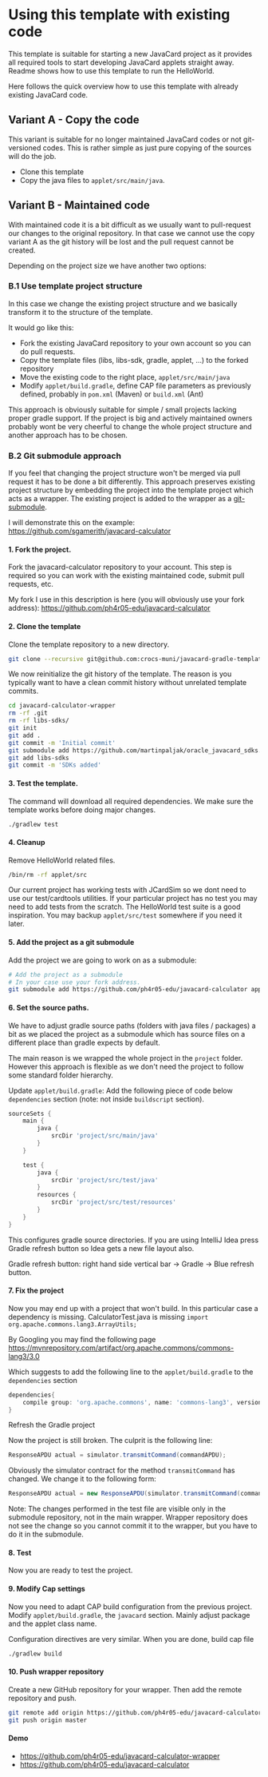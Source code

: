 # Using this template with existing code

This template is suitable for starting a new JavaCard project as it provides all 
required tools to start developing JavaCard applets straight away.
Readme shows how to use this template to run the HelloWorld.

Here follows the quick overview how to use this template with already existing 
JavaCard code.

## Variant A - Copy the code

This variant is suitable for no longer maintained JavaCard codes or not 
git-versioned codes. This is rather simple as just pure copying of the sources will
do the job. 

- Clone this template
- Copy the java files to `applet/src/main/java`.

## Variant B - Maintained code

With maintained code it is a bit difficult as we usually want to 
pull-request our changes to the original repository. In that case we cannot use
the copy variant A as the git history will be lost and the pull request cannot be created. 
  
Depending on the project size we have another two options:

### B.1 Use template project structure

In this case we change the existing project structure and we 
basically transform it to the structure of the template. 

It would go like this:

- Fork the existing JavaCard repository to your own account so you can do pull requests.
- Copy the template files (libs, libs-sdk, gradle, applet, ...) to the forked repository
- Move the existing code to the right place, `applet/src/main/java`
- Modify `applet/build.gradle`, define CAP file parameters as previously defined, probably in `pom.xml` (Maven) or `build.xml` (Ant)


This approach is obviously suitable for simple / small projects lacking proper gradle support. 
If the project is big and actively maintained owners probably wont be very cheerful to change the whole project structure
and another approach has to be chosen.


### B.2 Git submodule approach

If you feel that changing the project structure won't be merged via pull request it has to be done a bit differently.
This approach preserves existing project structure by embedding the project into the template project
which acts as a wrapper. The existing project is added to the wrapper as a [git-submodule].

I will demonstrate this on the example:
https://github.com/sgamerith/javacard-calculator

#### 1. Fork the project.
Fork the javacard-calculator repository to your account. 
This step is required so you can work with the existing maintained code, 
submit pull requests, etc.

My fork I use in this description is here (you will obviously use your fork address):
https://github.com/ph4r05-edu/javacard-calculator

#### 2. Clone the template 
Clone the template repository to a new directory.

```bash
git clone --recursive git@github.com:crocs-muni/javacard-gradle-template-edu.git javacard-calculator-wrapper
```

We now reinitialize the git history of the template. The reason is
you typically want to have a clean commit history without unrelated template commits.

```bash
cd javacard-calculator-wrapper
rm -rf .git
rm -rf libs-sdks/
git init
git add .
git commit -m 'Initial commit'
git submodule add https://github.com/martinpaljak/oracle_javacard_sdks.git libs-sdks
git add libs-sdks
git commit -m 'SDKs added'
```

#### 3. Test the template. 
The command will download all required dependencies. We make
sure the template works before doing major changes. 

```bash
./gradlew test
```

#### 4. Cleanup
Remove HelloWorld related files.

```bash
/bin/rm -rf applet/src
```

Our current project has working tests with JCardSim so we dont need to use 
our test/cardtools utilities. If your particular project has no test 
you may need to add tests from the scratch. The HelloWorld test suite is a good 
inspiration. You may backup `applet/src/test` somewhere if you need it later.


#### 5. Add the project as a git submodule
Add the project we are going to work on as a submodule:

```bash
# Add the project as a submodule
# In your case use your fork address.
git submodule add https://github.com/ph4r05-edu/javacard-calculator applet/project
```

#### 6. Set the source paths.
We have to adjust gradle source paths (folders with java files / packages) a bit as 
we placed the project as a submodule which has source files on a different place
than gradle expects by default. 

The main reason is we wrapped the whole project
in the `project` folder. However this approach is flexible as we don't need 
the project to follow some standard folder hierarchy.

Update `applet/build.gradle`: Add the following piece of 
code below `dependencies` section (note: not inside `buildscript` section).

```groovy
sourceSets {
    main {
        java {
            srcDir 'project/src/main/java'
        }
    }

    test {
        java {
            srcDir 'project/src/test/java'
        }
        resources {
            srcDir 'project/src/test/resources'
        }
    }
}
```

This configures gradle source directories. 
If you are using IntelliJ Idea press Gradle refresh button so 
Idea gets a new file layout also.

Gradle refresh button: right hand side vertical bar -> Gradle -> Blue refresh button.


#### 7. Fix the project

Now you may end up with a project that won't build. 
In this particular case a dependency is missing. CalculatorTest.java is missing 
`import org.apache.commons.lang3.ArrayUtils;`

By Googling you may find the following page
https://mvnrepository.com/artifact/org.apache.commons/commons-lang3/3.0

Which suggests to add the following line to the `applet/build.gradle` to the `dependencies` section

```groovy
dependencies{
    compile group: 'org.apache.commons', name: 'commons-lang3', version: '3.0'
}
```

Refresh the Gradle project

Now the project is still broken. The culprit is the following line:

```java
ResponseAPDU actual = simulator.transmitCommand(commandAPDU);
```

Obviously the simulator contract for the method `transmitCommand` has changed.
We change it to the following form:

```java
ResponseAPDU actual = new ResponseAPDU(simulator.transmitCommand(commandAPDU.getBytes()));
```

Note: 
The changes performed in the test file are visible only in the submodule repository, not in the main wrapper.
Wrapper repository does not see the change so you cannot commit it to the wrapper, but you have to do it in the submodule.

#### 8. Test

Now you are ready to test the project.

#### 9. Modify Cap settings

Now you need to adapt CAP build configuration from the previous project. 
Modify `applet/build.gradle`, the `javacard` section.
Mainly adjust package and the applet class name.

Configuration directives are very similar. When you are done, build cap file

```bash
./gradlew build
```

#### 10. Push wrapper repository

Create a new GitHub repository for your wrapper. Then add the remote repository 
and push.

```bash
git remote add origin https://github.com/ph4r05-edu/javacard-calculator-wrapper.git
git push origin master
```

#### Demo

- https://github.com/ph4r05-edu/javacard-calculator-wrapper
- https://github.com/ph4r05-edu/javacard-calculator 

[git-submodule]: https://git-scm.com/docs/git-submodule

